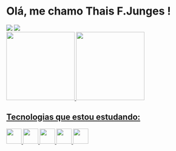 # Olá, me chamo Thais F.Junges !

<div>
<a href="https://instagram.com/seu-usuário-instagram-aqui" target="_blank"><img src="https://img.shields.io/badge/-Instagram-%23E4405F?style=for-the-badge&logo=instagram&logoColor=white" target="_blank"></a>
<a href="https://www.linkedin.com/in/thais-ferreira-junges-78b74b50" target="_blank"><img src="https://img.shields.io/badge/-LinkedIn-%230077B5?style=for-the-badge&logo=linkedin&logoColor=white" target="_blank"></a>   
</div>

<div>
<a href="https://github.com/thaisjunges">
<img height="180em" src="https://github-readme-stats.vercel.app/api/top-langs/?username=thaisjunges&layout=compact&langs_count=7&theme=dracula"/>
<img height="180em" src="https://github-readme-stats.vercel.app/api?username=thaisjunges&show_icons=true&theme=dracula&include_all_commits=true&count_private=true"/>
</div>

## Tecnologias que estou estudando:
  <div>
  <img src="https://cdn.jsdelivr.net/gh/devicons/devicon/icons/html5/html5-original-wordmark.svg" width="40" height="40"/>
<img src="https://cdn.jsdelivr.net/gh/devicons/devicon/icons/css3/css3-original-wordmark.svg" width="40" height="40"/>
<img src="https://cdn.jsdelivr.net/gh/devicons/devicon/icons/javascript/javascript-original.svg" width="40" height="40"/>
<img src="https://cdn.jsdelivr.net/gh/devicons/devicon/icons/php/php-original.svg" width="40" height="40"/>
<img src="https://cdn.jsdelivr.net/gh/devicons/devicon/icons/python/python-original.svg" width="40" height="40"/>
  </div>

<link rel="stylesheet" href="https://cdn.jsdelivr.net/gh/devicons/devicon@v2.15.1/devicon.min.css">
